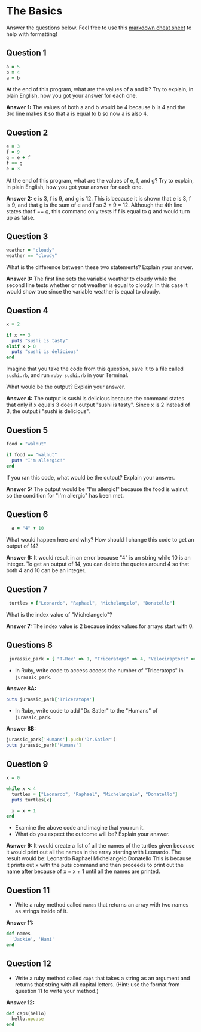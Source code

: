 # The Basics

Answer the questions below. Feel free to use this [markdown cheat sheet](https://guides.github.com/pdfs/markdown-cheatsheet-online.pdf) to help with formatting!

## Question 1

```ruby
a = 5
b = 4
a = b
```

At the end of this program, what are the values of a and b? Try to explain, in plain English, how you got your answer for each one.

**Answer 1:**
The values of both a and b would be 4 because b is 4 and the 3rd line makes it so that a is equal to b so now a is also 4.

## Question 2

```ruby
e = 3
f = 9
g = e + f
f == g
e = 3
```

At the end of this program, what are the values of e, f, and g? Try to explain, in plain English, how you got your answer for each one.

**Answer 2:**
e is 3, f is 9, and g is 12. This is because it is shown that e is 3, f is 9, and that g is the sum of e and f so 3 + 9 = 12. Although the 4th line states that f == g, this command only tests if f is equal to g and would turn up as false.

## Question 3

```ruby
weather = "cloudy"
weather == "cloudy"
```

What is the difference between these two statements? Explain your answer.

**Answer 3:**
The first line sets the variable weather to cloudy while the second line tests whether or not weather is equal to cloudy. In this case it would show true since the variable weather is equal to cloudy.

## Question 4

```ruby
x = 2

if x == 3
  puts "sushi is tasty"
elsif x > 0
  puts "sushi is delicious"
end
```

Imagine that you take the code from this question, save it to a file called `sushi.rb`, and run `ruby sushi.rb` in your Terminal.

What would be the output? Explain your answer.

**Answer 4:**
The output is sushi is delicious because the command states that only if x equals 3 does it output "sushi is tasty". Since x is 2 instead of 3, the output i "sushi is delicious".

## Question 5

```ruby
food = "walnut"

if food == "walnut"
  puts "I'm allergic!"
end
```

If you ran this code, what would be the output? Explain your answer.

**Answer 5:**
The output would be "I'm allergic!" because the food is walnut so the condition for "I'm allergic" has been met.

## Question 6

```ruby
  a = "4" + 10
```

What would happen here and why? How should I change this code to get an output of 14?

**Answer 6:**
It would result in an error because "4" is an string while 10 is an integer. To get an output of 14, you can delete the quotes around 4 so that both 4 and 10 can be an integer.

## Question 7

```ruby
 turtles = ["Leonardo", "Raphael", "Michelangelo", "Donatello"]
```

What is the index value of "Michelangelo"?

**Answer 7:**
The index value is 2 because index values for arrays start with 0.

## Questions 8

```ruby
 jurassic_park = { "T-Rex" => 1, "Triceratops" => 4, "Velociraptors" => 6, "Humans" => ["Dr. Malcolm", "Dr. Grant"] }
```

* In Ruby, write code to access access the number of "Triceratops" in `jurassic_park`.

**Answer 8A:**
```ruby
puts jurassic_park['Triceratops']
```

* In Ruby, write code to add "Dr. Satler" to the "Humans" of `jurassic_park`.

**Answer 8B:**
```ruby
jurassic_park['Humans'].push('Dr.Satler')
puts jurassic_park['Humans']
```

## Question 9

```ruby
x = 0

while x < 4
  turtles = ["Leonardo", "Raphael", "Michelangelo", "Donatello"]
  puts turtles[x]

  x = x + 1
end
```

* Examine the above code and imagine that you run it.
* What do you expect the outcome will be? Explain your answer.

**Asnwer 9:**
It would create a list of all the names of the turtles given because it would print out all the names in the array starting with Leonardo. The result would be:
Leonardo
Raphael
Michelangelo
Donatello
This is because it prints out x with the puts command and then proceeds to print out the name after because of x = x + 1 until all the names are printed.

## Question 11

* Write a ruby method called `names` that returns an array with two names as strings inside of it.

**Answer 11:**
```ruby
def names
  'Jackie', 'Hami'
end
```

## Question 12

* Write a ruby method called `caps` that takes a string as an argument and returns that string with all capital letters. (Hint: use the format from question 11 to write your method.)

**Answer 12:**
```ruby
def caps(hello)
  hello.upcase
end
```
